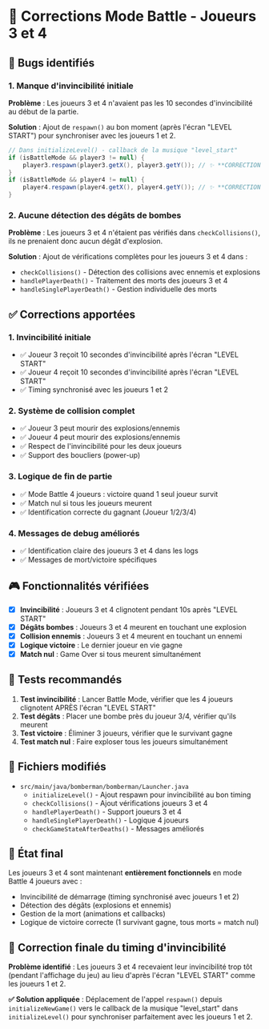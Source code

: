 # 🔧 Corrections Mode Battle - Joueurs 3 et 4

## 🐛 Bugs identifiés

### 1. Manque d'invincibilité initiale
**Problème** : Les joueurs 3 et 4 n'avaient pas les 10 secondes d'invincibilité au début de la partie.

**Solution** : Ajout de `respawn()` au bon moment (après l'écran "LEVEL START") pour synchroniser avec les joueurs 1 et 2.

```java
// Dans initializeLevel() - callback de la musique "level_start"
if (isBattleMode && player3 != null) {
    player3.respawn(player3.getX(), player3.getY()); // ✨ **CORRECTION**
}
if (isBattleMode && player4 != null) {
    player4.respawn(player4.getX(), player4.getY()); // ✨ **CORRECTION**
}
```

### 2. Aucune détection des dégâts de bombes
**Problème** : Les joueurs 3 et 4 n'étaient pas vérifiés dans `checkCollisions()`, ils ne prenaient donc aucun dégât d'explosion.

**Solution** : Ajout de vérifications complètes pour les joueurs 3 et 4 dans :
- `checkCollisions()` - Détection des collisions avec ennemis et explosions
- `handlePlayerDeath()` - Traitement des morts des joueurs 3 et 4
- `handleSinglePlayerDeath()` - Gestion individuelle des morts

## ✅ Corrections apportées

### 1. Invincibilité initiale
- ✅ Joueur 3 reçoit 10 secondes d'invincibilité après l'écran "LEVEL START"
- ✅ Joueur 4 reçoit 10 secondes d'invincibilité après l'écran "LEVEL START"
- ✅ Timing synchronisé avec les joueurs 1 et 2

### 2. Système de collision complet
- ✅ Joueur 3 peut mourir des explosions/ennemis
- ✅ Joueur 4 peut mourir des explosions/ennemis
- ✅ Respect de l'invincibilité pour les deux joueurs
- ✅ Support des boucliers (power-up)

### 3. Logique de fin de partie
- ✅ Mode Battle 4 joueurs : victoire quand 1 seul joueur survit
- ✅ Match nul si tous les joueurs meurent
- ✅ Identification correcte du gagnant (Joueur 1/2/3/4)

### 4. Messages de debug améliorés
- ✅ Identification claire des joueurs 3 et 4 dans les logs
- ✅ Messages de mort/victoire spécifiques

## 🎮 Fonctionnalités vérifiées

- [x] **Invincibilité** : Joueurs 3 et 4 clignotent pendant 10s après "LEVEL START"
- [x] **Dégâts bombes** : Joueurs 3 et 4 meurent en touchant une explosion
- [x] **Collision ennemis** : Joueurs 3 et 4 meurent en touchant un ennemi
- [x] **Logique victoire** : Le dernier joueur en vie gagne
- [x] **Match nul** : Game Over si tous meurent simultanément

## 🔄 Tests recommandés

1. **Test invincibilité** : Lancer Battle Mode, vérifier que les 4 joueurs clignotent APRÈS l'écran "LEVEL START"
2. **Test dégâts** : Placer une bombe près du joueur 3/4, vérifier qu'ils meurent
3. **Test victoire** : Éliminer 3 joueurs, vérifier que le survivant gagne
4. **Test match nul** : Faire exploser tous les joueurs simultanément

## 📍 Fichiers modifiés

- `src/main/java/bomberman/bomberman/Launcher.java`
  - `initializeLevel()` - Ajout respawn pour invincibilité au bon timing
  - `checkCollisions()` - Ajout vérifications joueurs 3 et 4
  - `handlePlayerDeath()` - Support joueurs 3 et 4
  - `handleSinglePlayerDeath()` - Logique 4 joueurs
  - `checkGameStateAfterDeaths()` - Messages améliorés

## 🎯 État final

Les joueurs 3 et 4 sont maintenant **entièrement fonctionnels** en mode Battle 4 joueurs avec :
- Invincibilité de démarrage (timing synchronisé avec joueurs 1 et 2)
- Détection des dégâts (explosions et ennemis)
- Gestion de la mort (animations et callbacks)
- Logique de victoire correcte (1 survivant gagne, tous morts = match nul)

## 🔄 Correction finale du timing d'invincibilité

**Problème identifié** : Les joueurs 3 et 4 recevaient leur invincibilité trop tôt (pendant l'affichage du jeu) au lieu d'après l'écran "LEVEL START" comme les joueurs 1 et 2.

**✅ Solution appliquée** : Déplacement de l'appel `respawn()` depuis `initializeNewGame()` vers le callback de la musique "level_start" dans `initializeLevel()` pour synchroniser parfaitement avec les joueurs 1 et 2. 